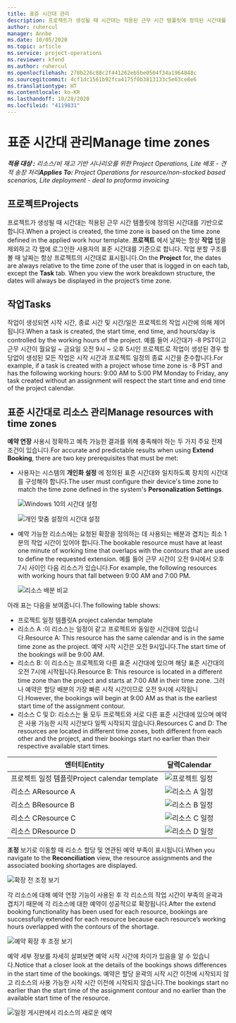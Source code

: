```yaml
---
title: 표준 시간대 관리
description: 프로젝트가 생성될 때 시간대는 적용된 근무 시간 템플릿에 정의된 시간대를 기반으로 합니다.
author: ruhercul
manager: Annbe
ms.date: 10/05/2020
ms.topic: article
ms.service: project-operations
ms.reviewer: kfend
ms.author: ruhercul
ms.openlocfilehash: 278b226c88c2f441262eb5be0504f34a1964848c
ms.sourcegitcommit: 4cf1dc1561b92fca4175f0b3813133c5e63ce8e6
ms.translationtype: HT
ms.contentlocale: ko-KR
ms.lasthandoff: 10/28/2020
ms.locfileid: "4119831"
---
```

# <a name="manage-time-zones"></a><span data-ttu-id="d66c0-103">표준 시간대 관리</span><span class="sxs-lookup"><span data-stu-id="d66c0-103">Manage time zones</span></span>

<span data-ttu-id="d66c0-104">_**적용 대상 :** 리소스/비 재고 기반 시나리오를 위한 Project Operations, Lite 배포 - 견적 송장 처리_</span><span class="sxs-lookup"><span data-stu-id="d66c0-104">_**Applies To:** Project Operations for resource/non-stocked based scenarios, Lite deployment - deal to proforma invoicing_</span></span>


## <a name="projects"></a><span data-ttu-id="d66c0-105">프로젝트</span><span class="sxs-lookup"><span data-stu-id="d66c0-105">Projects</span></span>

<span data-ttu-id="d66c0-106">프로젝트가 생성될 때 시간대는 적용된 근무 시간 템플릿에 정의된 시간대를 기반으로 합니다.</span><span class="sxs-lookup"><span data-stu-id="d66c0-106">When a project is created, the time zone is based on the time zone defined in the applied work hour template.</span></span> <span data-ttu-id="d66c0-107">**프로젝트** 에서 날짜는 항상 **작업** 탭을 제외하고 각 탭에 로그인한 사용자의 표준 시간대를 기준으로 합니다. 작업 분할 구조를 볼 때 날짜는 항상 프로젝트의 시간대로 표시됩니다.</span><span class="sxs-lookup"><span data-stu-id="d66c0-107">On the **Project** for, the dates are always relative to the time zone of the user that is logged in on each tab, except the **Task** tab. When you view the work breakdown structure, the dates will always be displayed in the project’s time zone.</span></span>

## <a name="tasks"></a><span data-ttu-id="d66c0-108">작업</span><span class="sxs-lookup"><span data-stu-id="d66c0-108">Tasks</span></span>

<span data-ttu-id="d66c0-109">작업이 생성되면 시작 시간, 종료 시간 및 시간/일은 프로젝트의 작업 시간에 의해 제어됩니다.</span><span class="sxs-lookup"><span data-stu-id="d66c0-109">When a task is created, the start time, end time, and hours/day is controlled by the working hours of the project.</span></span> <span data-ttu-id="d66c0-110">예를 들어 시간대가 -8 PST이고 근무 시간이 월요일 ~ 금요일 오전 9시 ~ 오후 5시인 프로젝트로 작업이 생성된 경우 할당없이 생성된 모든 작업은 시작 시간과 프로젝트 일정의 종료 시간을 준수합니다.</span><span class="sxs-lookup"><span data-stu-id="d66c0-110">For example, if a task is created with a project whose time zone is -8 PST and has the following working hours: 9:00 AM to 5:00 PM Monday to Friday, any task created without an assignment will respect the start time and end time of the project calendar.</span></span>

## <a name="manage-resources-with-time-zones"></a><span data-ttu-id="d66c0-111">표준 시간대로 리소스 관리</span><span class="sxs-lookup"><span data-stu-id="d66c0-111">Manage resources with time zones</span></span>

<span data-ttu-id="d66c0-112">**예약 연장** 사용시 정확하고 예측 가능한 결과를 위해 충족해야 하는 두 가지 주요 전제 조건이 있습니다.</span><span class="sxs-lookup"><span data-stu-id="d66c0-112">For accurate and predictable results when using **Extend Booking**, there are two key prerequisites that must be met:</span></span>  

- <span data-ttu-id="d66c0-113">사용자는 시스템의 **개인화 설정** 에 정의된 표준 시간대와 일치하도록 장치의 시간대를 구성해야 합니다.</span><span class="sxs-lookup"><span data-stu-id="d66c0-113">The user must configure their device's time zone to match the time zone defined in the system's **Personalization Settings**.</span></span>
 
  ![Windows 10의 시간대 설정](media/reconcile-assignments-03.png)

  ![개인 맞춤 설정의 시간대 설정](media/reconcile-assignments-04.png)
 
- <span data-ttu-id="d66c0-116">예약 가능한 리소스에는 요청된 확장을 정의하는 데 사용되는 배분과 겹치는 최소 1분의 작업 시간이 있어야 합니다.</span><span class="sxs-lookup"><span data-stu-id="d66c0-116">The bookable resource must have at least one minute of working time that overlaps with the contours that are used to define the requested extension.</span></span> <span data-ttu-id="d66c0-117">예를 들어 근무 시간이 오전 9시에서 오후 7시 사이인 다음 리소스가 있습니다.</span><span class="sxs-lookup"><span data-stu-id="d66c0-117">For example, the following resources with working hours that fall between 9:00 AM and 7:00 PM.</span></span> 

  ![리소스 배분 비교](media/reconcile-assignments-05.png)

<span data-ttu-id="d66c0-119">아래 표는 다음을 보여줍니다.</span><span class="sxs-lookup"><span data-stu-id="d66c0-119">The following table shows:</span></span>

- <span data-ttu-id="d66c0-120">프로젝트 일정 템플릿</span><span class="sxs-lookup"><span data-stu-id="d66c0-120">A project calendar template</span></span>
- <span data-ttu-id="d66c0-121">리소스 A :이 리소스는 일정이 같고 프로젝트와 동일한 시간대에 있습니다.</span><span class="sxs-lookup"><span data-stu-id="d66c0-121">Resource A: This resource has the same calendar and is in the same time zone as the project.</span></span> <span data-ttu-id="d66c0-122">예약 시작 시간은 오전 9시입니다.</span><span class="sxs-lookup"><span data-stu-id="d66c0-122">The start time of the bookings will be 9:00 AM.</span></span>
- <span data-ttu-id="d66c0-123">리소스 B: 이 리소스는 프로젝트와 다른 표준 시간대에 있으며 해당 표준 시간대의 오전 7시에 시작됩니다.</span><span class="sxs-lookup"><span data-stu-id="d66c0-123">Resource B: This resource is located in a different time zone than the project and starts at 7:00 AM in their time zone.</span></span> <span data-ttu-id="d66c0-124">그러나 예약은 할당 배분의 가장 빠른 시작 시간이므로 오전 9시에 시작됩니다.</span><span class="sxs-lookup"><span data-stu-id="d66c0-124">However, the bookings will begin at 9:00 AM as that is the earliest start time of the assignment contour.</span></span>
- <span data-ttu-id="d66c0-125">리소스 C 및 D: 리소스는 둘 모두 프로젝트와 서로 다른 표준 시간대에 있으며 예약은 사용 가능한 시작 시간보다 일찍 시작되지 않습니다.</span><span class="sxs-lookup"><span data-stu-id="d66c0-125">Resources C and D: The resources are located in different time zones, both different from each other and the project, and their bookings start no earlier than their respective available start times.</span></span>

|<span data-ttu-id="d66c0-126">엔터티</span><span class="sxs-lookup"><span data-stu-id="d66c0-126">Entity</span></span>  |<span data-ttu-id="d66c0-127">달력</span><span class="sxs-lookup"><span data-stu-id="d66c0-127">Calendar</span></span>  |
|-|-|
|<span data-ttu-id="d66c0-128">프로젝트 일정 템플릿</span><span class="sxs-lookup"><span data-stu-id="d66c0-128">Project calendar template</span></span>   | ![프로젝트 일정](media/reconcile-assignments-06.png) |
|<span data-ttu-id="d66c0-130">리소스 A</span><span class="sxs-lookup"><span data-stu-id="d66c0-130">Resource A</span></span>  | ![리소스 A 일정](media/reconcile-assignments-06.png) |
|<span data-ttu-id="d66c0-132">리소스 B</span><span class="sxs-lookup"><span data-stu-id="d66c0-132">Resource B</span></span>  |  ![리소스 B 일정](media/reconcile-assignments-07.png) |
|<span data-ttu-id="d66c0-134">리소스 C</span><span class="sxs-lookup"><span data-stu-id="d66c0-134">Resource C</span></span>  |  ![리소스 C 일정](media/reconcile-assignments-08.png) |
|<span data-ttu-id="d66c0-136">리소스 D</span><span class="sxs-lookup"><span data-stu-id="d66c0-136">Resource D</span></span>  | ![리소스 D 일정](media/reconcile-assignments-09.png)  |
 
<span data-ttu-id="d66c0-138">**조정** 보기로 이동할 때 리소스 할당 및 연관된 예약 부족이 표시됩니다.</span><span class="sxs-lookup"><span data-stu-id="d66c0-138">When you navigate to the **Reconciliation** view, the resource assignments and the associated booking shortages are displayed.</span></span>

![확장 전 조정 보기](media/reconcile-assignments-10.png)

<span data-ttu-id="d66c0-140">각 리소스에 대해 예약 연장 기능이 사용된 후 각 리소스의 작업 시간이 부족의 윤곽과 겹치기 때문에 각 리소스에 대한 예약이 성공적으로 확장됩니다.</span><span class="sxs-lookup"><span data-stu-id="d66c0-140">After the extend booking functionality has been used for each resource, bookings are successfully extended for each resource because each resource’s working hours overlapped with the contours of the shortage.</span></span>

![예약 확장 후 조정 보기](media/reconcile-assignments-11.png) 

<span data-ttu-id="d66c0-142">예약 세부 정보를 자세히 살펴보면 예약 시작 시간에 차이가 있음을 알 수 있습니다.</span><span class="sxs-lookup"><span data-stu-id="d66c0-142">Notice that a closer look at the details of the bookings shows differences in the start time of the bookings.</span></span> <span data-ttu-id="d66c0-143">예약은 할당 윤곽의 시작 시간 이전에 시작되지 않고 리소스의 사용 가능한 시작 시간 이전에 시작되지 않습니다.</span><span class="sxs-lookup"><span data-stu-id="d66c0-143">The bookings start no earlier than the start time of the assignment contour and no earlier than the available start time of the resource.</span></span>

![일정 게시판에서 리소스의 새로운 예약](media/reconcile-assignments-12.png)

